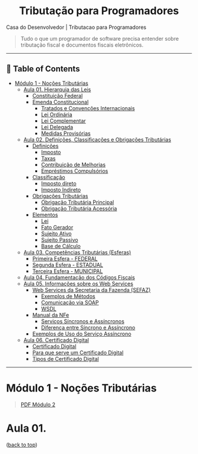 <div name="#top-readme" align=center>
  <h1>Tributação para Programadores</h1>
</div>

Casa do Desenvolvedor | Tributacao para Programadores

> Tudo o que um programador de software precisa entender sobre tributação fiscal e documentos fiscais eletrônicos.

---

## 📌 Table of Contents

- [Módulo 1 - Noções Tributárias](#módulo-1---noções-tributárias)
  - [Aula 01. Hierarquia das Leis](#aula-01-hierarquia-das-leis)
    - [Constituição Federal](#constituição-federal)
    - [Emenda Constitucional](#emenda-constitucional)
      - [Tratados e Convenções Internacionais](#tratados-e-convenções-internacionais)
      - [Lei Ordinária](#lei-ordinária)
      - [Lei Complementar](#lei-complementar)
      - [Lei Delegada](#lei-delegada)
      - [Medidas Provisórias](#medidas-provisórias)
  - [Aula 02. Definições, Classificações e Obrigações Tributárias](#aula-02-definições-classificações-e-obrigações-tributárias)
    - [Definições](#definições)
      - [Imposto](#imposto)
      - [Taxas](#taxas)
      - [Contribuição de Melhorias](#contribuição-de-melhorias)
      - [Empréstimos Compulsórios](#empréstimos-compulsórios)
    - [Classificação](#classificação)
      - [Imposto direto](#imposto-direto)
      - [Imposto Indireto](#imposto-indireto)
    - [Obrigações Tributárias](#obrigações-tributárias)
      - [Obrigação Tributária Principal](#obrigação-tributária-principal)
      - [Obrigação Tributária Acessória](#obrigação-tributária-acessória)
    - [Elementos](#elementos)
      - [Lei](#lei)
      - [Fato Gerador](#fato-gerador)
      - [Sujeito Ativo](#sujeito-ativo)
      - [Sujeito Passivo](#sujeito-passivo)
      - [Base de Cálculo](#base-de-cálculo)
  - [Aula 03. Competências Tributárias (Esferas)](#aula-03-competências-tributárias-esferas)
    - [Primeira Esfera - FEDERAL](#primeira-esfera---federal)
    - [Segunda Esfera - ESTADUAL](#segunda-esfera---estadual)
    - [Terceira Esfera - MUNICIPAL](#terceira-esfera---municipal)
  - [Aula 04. Fundamentação dos Códigos Fiscais](#aula-04-fundamentação-dos-códigos-fiscais)
  - [Aula 05. Informações sobre os Web Services](#aula-05-informações-sobre-os-web-services)
    - [Web Services da Secretaria da Fazenda (SEFAZ)](#web-services-da-secretaria-da-fazenda-sefaz)
      - [Exemplos de Métodos](#exemplos-de-métodos)
      - [Comunicação via SOAP](#comunicação-via-soap)
      - [WSDL](#wsdl)
    - [Manual da NFe](#manual-da-nfe)
      - [Serviços Síncronos e Assíncronos](#serviços-síncronos-e-assíncronos)
      - [Diferença entre Síncrono e Assíncrono](#diferença-entre-síncrono-e-assíncrono)
    - [Exemplos de Uso do Serviço Assíncrono](#exemplos-de-uso-do-serviço-assíncrono)
  - [Aula 06. Certificado Digital](#aula-06-certificado-digital)
    - [Certificado Digital](#certificado-digital)
    - [Para que serve um Certificado Digital](#para-que-serve-um-certificado-digital)
    - [Tipos de Certificado Digital](#tipos-de-certificado-digital)

---

# Módulo 1 - Noções Tributárias

> [PDF Módulo 2](assets/Modulo2.pdf)

# Aula 01. 

<p>(<a href="#top-readme">back to top</a>)</p>

